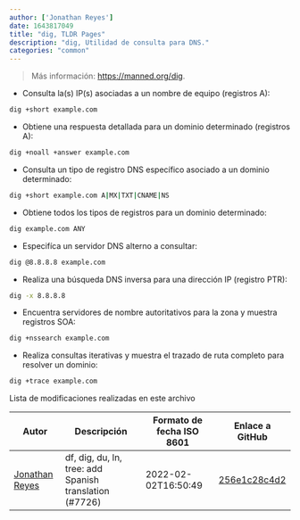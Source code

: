 ```yaml
---
author: ['Jonathan Reyes']
date: 1643817049
title: "dig, TLDR Pages"
description: "dig, Utilidad de consulta para DNS."
categories: "common"
---
```

> Más información: <https://manned.org/dig>.

- Consulta la(s) IP(s) asociadas a un nombre de equipo (registros A):

```bash
dig +short example.com
```

- Obtiene una respuesta detallada para un dominio determinado (registros A):

```bash
dig +noall +answer example.com
```

- Consulta un tipo de registro DNS específico asociado a un dominio determinado:

```bash
dig +short example.com A|MX|TXT|CNAME|NS
```

- Obtiene todos los tipos de registros para un dominio determinado:

```bash
dig example.com ANY
```

- Especifíca un servidor DNS alterno a consultar:

```bash
dig @8.8.8.8 example.com
```

- Realiza una búsqueda DNS inversa para una dirección IP (registro PTR):

```bash
dig -x 8.8.8.8
```

- Encuentra servidores de nombre autoritativos para la zona y muestra registros SOA:

```bash
dig +nssearch example.com
```

- Realiza consultas iterativas y muestra el trazado de ruta completo para resolver un dominio:

```bash
dig +trace example.com
```
Lista de modificaciones realizadas en este archivo


Autor | Descripción | Formato de fecha ISO 8601 | Enlace a GitHub
------|-----|-----|-----
[Jonathan Reyes](mailto:jreyes33@users.noreply.github.com) | df, dig, du, ln, tree: add Spanish translation (#7726) | 2022-02-02T16:50:49 | [256e1c28c4d2](https://github.com/tldr-pages/tldr/commit/256e1c28c4d2924592afb10eafce03fb27612809)


